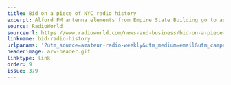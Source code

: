 ```yaml
---
title: Bid on a piece of NYC radio history
excerpt: Alford FM antenna elements from Empire State Building go to auction.
source: RadioWorld
sourceurl: https://www.radioworld.com/news-and-business/bid-on-a-piece-of-nyc-radio-history
linkname: bid-radio-history
urlparams: '?utm_source=amateur-radio-weekly&utm_medium=email&utm_campaign=newsletter'
headerimage: arw-header.gif
linktype: link
order: 9
issue: 379
---
```

